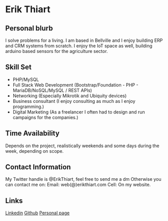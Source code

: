 # Erik Thiart


## Personal blurb
I solve problems for a living. I am based in Bellville and I enjoy building ERP and CRM systems from scratch. I enjoy the IoT space as well, building arduino based sensors for the agriculture sector.

## Skill Set
- PHP/MySQL
- Full Stack Web Development (Bootstrap/Foundation - PHP - MariaDB/NoSQL/MySQL / REST APIs)
- Networking (Especially Mikrotik and Ubiquity devices)
- Business consultant (I enjoy consulting as much as I enjoy programming.)
- Digital Marketing (As a freelancer I often had to design and run campaigns for the companies.)

## Time Availability
Depends on the project, realistically weekends and some days during the week, depending on scope.

## Contact Information
My Twitter handle is @ErikThiart, feel free to send me a dm
Otherwise you can contact me on:
Email: web(@)erikthiart.com
Cell: On my website.

## Links

[Linkedin](https://www.linkedin.com/in/erikthiart/)
[Github](https://github.com/ErikThiart)
[Personal page](https://erikthiart.com/)
